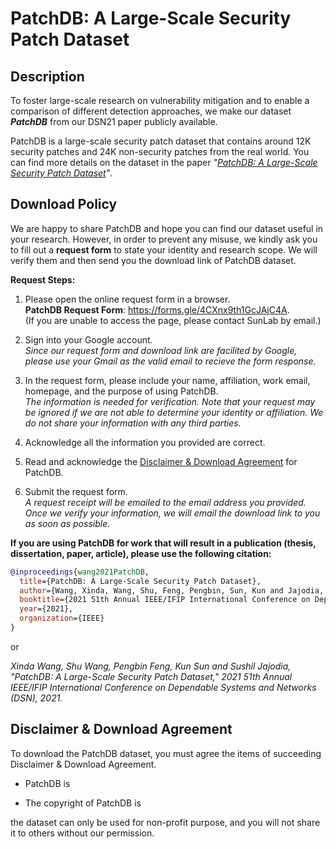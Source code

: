 # PatchDB: A Large-Scale Security Patch Dataset

## Description

To foster large-scale research on vulnerability mitigation and to enable a comparison of different detection approaches, we make our dataset ***PatchDB*** from our DSN21 paper publicly available. 

PatchDB is a large-scale security patch dataset that contains around 12K security patches and 24K non-security patches from the real world. 
You can find more details on the dataset in the paper *"[PatchDB: A Large-Scale Security Patch Dataset](http://mason.gmu.edu/~swang47/papers/dsn21_PatchDB.pdf)"*.

## Download Policy

We are happy to share PatchDB and hope you can find our dataset useful in your research. 
However, in order to prevent any misuse, we kindly ask you to fill out a **request form** to state your identity and research scope. 
We will verify them and then send you the download link of PatchDB dataset.

**Request Steps:**

1. Please open the online request form in a browser. \
   **PatchDB Request Form**: https://forms.gle/4CXnx9th1GcJAjC4A. \
   (If you are unable to access the page, please contact SunLab by email.)

2. Sign into your Google account. \
   *Since our request form and download link are facilited by Google, please use your Gmail as the valid email to recieve the form response.*

3. In the request form, please include your name, affiliation, work email, homepage, and the purpose of using PatchDB. \
   *The information is needed for verification.
   Note that your request may be ignored if we are not able to determine your identity or affiliation.
   We do not share your information with any third parties.*

4. Acknowledge all the information you provided are correct.

5. Read and acknowledge the [Disclaimer & Download Agreement](#jump) for PatchDB.

6. Submit the request form. \
   *A request receipt will be emailed to the email address you provided.
   Once we verify your information, we will email the download link to you as soon as possible.*

**If you are using PatchDB for work that will result in a publication (thesis, dissertation, paper, article), please use the following citation:**

```bibtex
@inproceedings{wang2021PatchDB, 
  title={PatchDB: A Large-Scale Security Patch Dataset}, 
  author={Wang, Xinda, Wang, Shu, Feng, Pengbin, Sun, Kun and Jajodia, Sushil}, 
  booktitle={2021 51th Annual IEEE/IFIP International Conference on Dependable Systems and Networks (DSN)}, 
  year={2021}, 
  organization={IEEE} 
}
```

or

*Xinda Wang, Shu Wang, Pengbin Feng, Kun Sun and Sushil Jajodia, "PatchDB: A Large-Scale Security Patch Dataset," 2021 51th Annual IEEE/IFIP International Conference on Dependable Systems and Networks (DSN), 2021.*


## Disclaimer & Download Agreement<span id="jump"></span>

To download the PatchDB dataset, you must agree the items of succeeding Disclaimer & Download Agreement.

- PatchDB is 

- The copyright of PatchDB is 

the dataset can only be used for non-profit purpose, and you will not share it to others without our permission.

